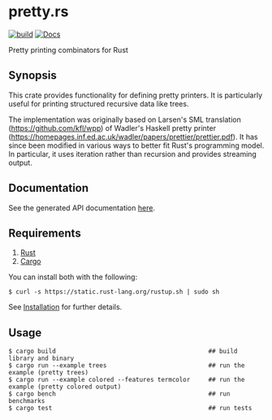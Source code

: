 # pretty.rs

[![build](https://github.com/Marwes/pretty.rs/actions/workflows/build.yml/badge.svg)](https://github.com/Marwes/pretty.rs/actions/workflows/build.yml)
[![Docs](https://docs.rs/pretty/badge.svg)](https://docs.rs/pretty)

Pretty printing combinators for Rust

## Synopsis

This crate provides functionality for defining pretty printers. It is
particularly useful for printing structured recursive data like trees.

The implementation was originally based on Larsen's SML translation
(https://github.com/kfl/wpp) of Wadler's Haskell pretty printer
(https://homepages.inf.ed.ac.uk/wadler/papers/prettier/prettier.pdf). It
has since been modified in various ways to better fit Rust's
programming model. In particular, it uses iteration rather than
recursion and provides streaming output.

## Documentation

See the generated API documentation [here](https://docs.rs/pretty).

## Requirements

1.  [Rust](https://www.rust-lang.org/)
2.  [Cargo](https://crates.io/)

You can install both with the following:

```
$ curl -s https://static.rust-lang.org/rustup.sh | sudo sh
```

See [Installation](https://doc.rust-lang.org/book/ch01-01-installation.html) for further details.

## Usage

```
$ cargo build                                          ## build library and binary
$ cargo run --example trees                            ## run the example (pretty trees)
$ cargo run --example colored --features termcolor     ## run the example (pretty colored output)
$ cargo bench                                          ## run benchmarks
$ cargo test                                           ## run tests
```
